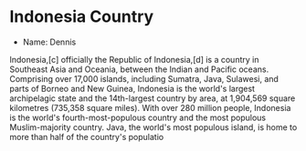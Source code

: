 # Indonesia Country

- Name: Dennis

Indonesia,[c] officially the Republic of Indonesia,[d] is a country in Southeast Asia and Oceania, between the Indian and Pacific oceans. Comprising over 17,000 islands, including Sumatra, Java, Sulawesi, and parts of Borneo and New Guinea, Indonesia is the world's largest archipelagic state and the 14th-largest country by area, at 1,904,569 square kilometres (735,358 square miles). With over 280 million people, Indonesia is the world's fourth-most-populous country and the most populous Muslim-majority country. Java, the world's most populous island, is home to more than half of the country's populatio